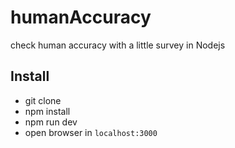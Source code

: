# humanAccuracy
check human accuracy with a little survey in Nodejs

## Install

- git clone
- npm install
- npm run dev
- open browser in `localhost:3000`
